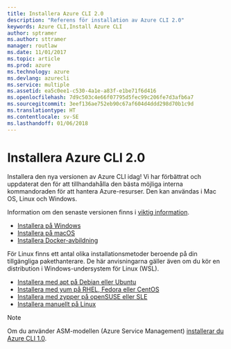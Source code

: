 ```yaml
---
title: Installera Azure CLI 2.0
description: "Referens för installation av Azure CLI 2.0"
keywords: Azure CLI,Install Azure CLI
author: sptramer
ms.author: sttramer
manager: routlaw
ms.date: 11/01/2017
ms.topic: article
ms.prod: azure
ms.technology: azure
ms.devlang: azurecli
ms.service: multiple
ms.assetid: ea5c0ee1-c530-4a1e-a83f-e1be71f6d416
ms.openlocfilehash: 7d9c503c4e66f07795d5fec99c206fe7d3afb6a7
ms.sourcegitcommit: 3eef136ae752eb90c67af604d4ddd298d70b1c9d
ms.translationtype: HT
ms.contentlocale: sv-SE
ms.lasthandoff: 01/06/2018
---
```

# <a name="install-azure-cli-20"></a>Installera Azure CLI 2.0

Installera den nya versionen av Azure CLI idag!
Vi har förbättrat och uppdaterat den för att tillhandahålla den bästa möjliga interna kommandoraden för att hantera Azure-resurser.
Den kan användas i Mac OS, Linux och Windows.

Information om den senaste versionen finns i [viktig information](release-notes-azure-cli.md).

* [Installera på Windows](install-azure-cli-windows.md)
* [Installera på macOS](install-azure-cli-macos.md)
* [Installera Docker-avbildning](install-azure-cli-docker.md)

För Linux finns ett antal olika installationsmetoder beroende på din tillgängliga pakethanterare. De här anvisningarna gäller även om du kör en distribution i Windows-undersystem för Linux (WSL).

* [Installera med apt på Debian eller Ubuntu](install-azure-cli-apt.md)
* [Installera med yum på RHEL, Fedora eller CentOS](install-azure-cli-yum.md)
* [Installera med zypper på openSUSE eller SLE](install-azure-cli-zypper.md)
* [Installera manuellt på Linux](install-azure-cli-linux.md)

> [!NOTE]
> Om du använder ASM-modellen (Azure Service Management) [ installerar du Azure CLI 1.0](/azure/cli-install-nodejs).

